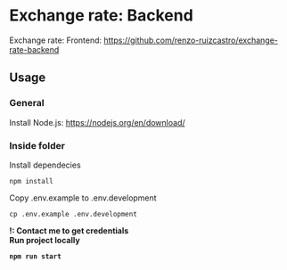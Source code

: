 # Exchange rate: Backend
Exchange rate: Frontend: https://github.com/renzo-ruizcastro/exchange-rate-backend <br>
## Usage
### General
Install Node.js: https://nodejs.org/en/download/ <br>
### Inside folder
Install dependecies
```
npm install
```
Copy .env.example to .env.development
```
cp .env.example .env.development
```
<strong>!: Contact me to get credentials<strong> <br>
Run project locally
```
npm run start
```
